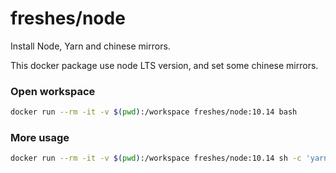 # freshes/node

Install Node, Yarn and chinese mirrors.

This docker package use node LTS version, and set some chinese mirrors.

### Open workspace
``` bash
docker run --rm -it -v $(pwd):/workspace freshes/node:10.14 bash
```

### More usage
``` bash
docker run --rm -it -v $(pwd):/workspace freshes/node:10.14 sh -c 'yarn && yarn run build'
```
